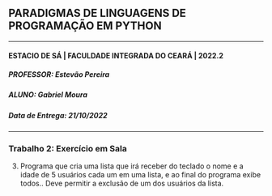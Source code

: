 ## PARADIGMAS DE LINGUAGENS DE PROGRAMAÇÃO EM PYTHON
---
#### ESTACIO DE SÁ | FACULDADE INTEGRADA DO CEARÁ | 2022.2
##### PROFESSOR: Estevão Pereira
##### ALUNO: Gabriel Moura
##### Data de Entrega: 21/10/2022
---
### Trabalho 2: Exercício em Sala

3. Programa que cria uma lista que irá receber do teclado o nome e a idade de 5 usuários cada um em uma lista, e ao final do programa exibe todos.. Deve permitir a exclusão de um dos usuários da lista.